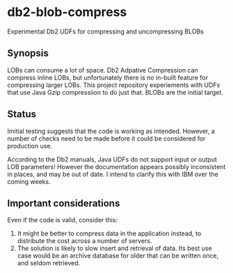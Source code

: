  # db2-blob-compress
Experimental Db2 UDFs for compressing and uncompressing BLOBs

## Synopsis
LOBs can consume a lot of space. Db2 Adpative Compression can compress inline LOBs, but unfortunately there is no in-built feature for compressing larger LOBs. This project repository experiements with UDFs that use Java Gzip compressiion to do just that. BLOBs are the initial target.

## Status
Imitial testing suggests that the code is working as intended. However, a number of checks need to be made before it could be considered for production use.

According to the Db2 manuals, Java UDFs do not support input or output LOB parameters! However the documentation appears possibly inconsistent in places, and may be out of date. I intend to clarify this with IBM over the coming weeks.

## Important considerations
Even if the code is valid, consider this:
1. It might be better to compress data in the application instead, to distribute the cost across a number of servers.
1. The solution is likely to slow insert and retrieval of data. Its best use case would be an archive database for older that can be written once, and seldom retrieved.
